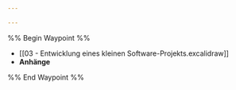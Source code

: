 ```yaml
---

---
```

%% Begin Waypoint %%
- [[03 - Entwicklung eines kleinen Software-Projekts.excalidraw]]
- **Anhänge**

%% End Waypoint %%